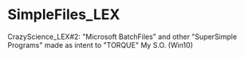 # SimpleFiles_LEX
CrazyScience_LEX#2: "Microsoft BatchFiles" and other "SuperSimple Programs" made as intent to "TORQUE" My S.O. (Win10)

